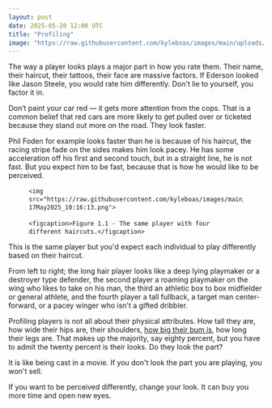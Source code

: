 ```yaml
---
layout: post
date: 2025-05-20 12:00 UTC
title: "Profiling"
image: "https://raw.githubusercontent.com/kyleboas/images/main/uploads/2025/05/17/Image-17May2025_10:16:13.png"
---
```


The way a player looks plays a major part in how you rate them. Their name, their haircut, their tattoos, their face are massive factors. If Ederson looked like Jason Steele, you would rate him differently. Don't lie to yourself, you factor it in.

<!---more--->

Don’t paint your car red — it gets more attention from the cops. That is a common belief that red cars are more likely to get pulled over or ticketed because they stand out more on the road. They look faster. 

Phil Foden for example looks faster than he is because of his haircut, the racing stripe fade on the sides makes him look pacey. He has some acceleration off his first and second touch, but in a straight line, he is not fast. But you expect him to be fast, because that is how he would like to be perceived.

<figure>

    <img src="https://raw.githubusercontent.com/kyleboas/images/main/uploads/2025/05/17/Image-17May2025_10:16:13.png">

    <figcaption>Figure 1.1 - The same player with four different haircuts.</figcaption>

</figure>

This is the same player but you'd expect each individual to play differently based on their haircut. 

From left to right; the long hair player looks like a deep lying playmaker or a destroyer type defender, the second player a roaming playmaker on the wing who likes to take on his man, the third an athletic box to box midfielder or general athlete, and the fourth player a tall fullback, a target man center-forward, or a pacey winger who isn't a gifted dribbler.

Profiling players is not all about their physical attributes. How tall they are, how wide their hips are, their shoulders, [how big their bum is](https://www.nytimes.com/athletic/2660837/2021/06/22/yaya-toure-why-bums-are-so-important-in-football/), how long their legs are. That makes up the majority, say eighty percent, but you have to admit the twenty percent is their looks. Do they look the part? 

It is like being cast in a movie. If you don't look the part you are playing, you won't sell.

If you want to be perceived differently, change your look. It can buy you more time and open new eyes.